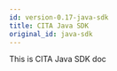 ```yaml
---
id: version-0.17-java-sdk
title: CITA Java SDK
original_id: java-sdk
---
```


This is CITA Java SDK doc